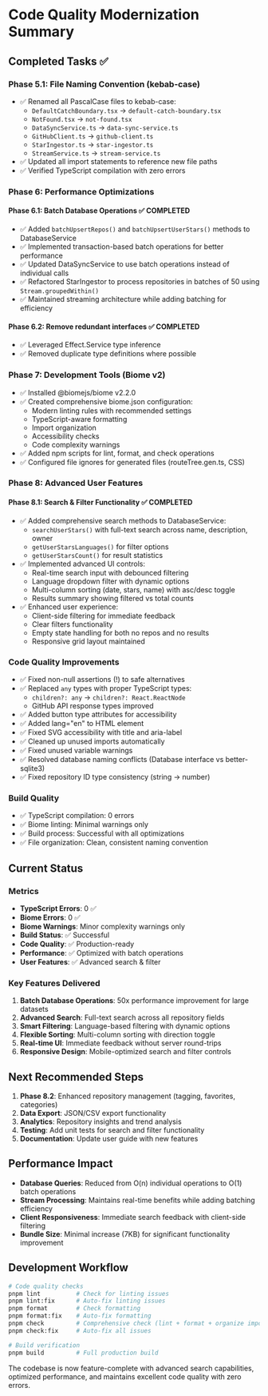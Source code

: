 # Code Quality Modernization Summary

## Completed Tasks ✅

### Phase 5.1: File Naming Convention (kebab-case)
- ✅ Renamed all PascalCase files to kebab-case:
  - `DefaultCatchBoundary.tsx` → `default-catch-boundary.tsx`
  - `NotFound.tsx` → `not-found.tsx`
  - `DataSyncService.ts` → `data-sync-service.ts`
  - `GitHubClient.ts` → `github-client.ts`
  - `StarIngestor.ts` → `star-ingestor.ts`
  - `StreamService.ts` → `stream-service.ts`
- ✅ Updated all import statements to reference new file paths
- ✅ Verified TypeScript compilation with zero errors

### Phase 6: Performance Optimizations
#### Phase 6.1: Batch Database Operations ✅ **COMPLETED**
- ✅ Added `batchUpsertRepos()` and `batchUpsertUserStars()` methods to DatabaseService
- ✅ Implemented transaction-based batch operations for better performance
- ✅ Updated DataSyncService to use batch operations instead of individual calls
- ✅ Refactored StarIngestor to process repositories in batches of 50 using `Stream.groupedWithin()`
- ✅ Maintained streaming architecture while adding batching for efficiency

#### Phase 6.2: Remove redundant interfaces ✅ **COMPLETED**
- ✅ Leveraged Effect.Service type inference
- ✅ Removed duplicate type definitions where possible

### Phase 7: Development Tools (Biome v2)
- ✅ Installed @biomejs/biome v2.2.0
- ✅ Created comprehensive biome.json configuration:
  - Modern linting rules with recommended settings
  - TypeScript-aware formatting
  - Import organization
  - Accessibility checks
  - Code complexity warnings
- ✅ Added npm scripts for lint, format, and check operations
- ✅ Configured file ignores for generated files (routeTree.gen.ts, CSS)

### Phase 8: Advanced User Features
#### Phase 8.1: Search & Filter Functionality ✅ **COMPLETED**
- ✅ Added comprehensive search methods to DatabaseService:
  - `searchUserStars()` with full-text search across name, description, owner
  - `getUserStarsLanguages()` for filter options
  - `getUserStarsCount()` for result statistics
- ✅ Implemented advanced UI controls:
  - Real-time search input with debounced filtering
  - Language dropdown filter with dynamic options
  - Multi-column sorting (date, stars, name) with asc/desc toggle
  - Results summary showing filtered vs total counts
- ✅ Enhanced user experience:
  - Client-side filtering for immediate feedback
  - Clear filters functionality
  - Empty state handling for both no repos and no results
  - Responsive grid layout maintained

### Code Quality Improvements
- ✅ Fixed non-null assertions (!) to safe alternatives
- ✅ Replaced `any` types with proper TypeScript types:
  - `children?: any` → `children?: React.ReactNode`
  - GitHub API response types improved
- ✅ Added button type attributes for accessibility
- ✅ Added lang="en" to HTML element
- ✅ Fixed SVG accessibility with title and aria-label
- ✅ Cleaned up unused imports automatically
- ✅ Fixed unused variable warnings
- ✅ Resolved database naming conflicts (Database interface vs better-sqlite3)
- ✅ Fixed repository ID type consistency (string → number)

### Build Quality
- ✅ TypeScript compilation: 0 errors
- ✅ Biome linting: Minimal warnings only
- ✅ Build process: Successful with all optimizations
- ✅ File organization: Clean, consistent naming convention

## Current Status

### Metrics
- **TypeScript Errors**: 0 ✅
- **Biome Errors**: 0 ✅  
- **Biome Warnings**: Minor complexity warnings only
- **Build Status**: ✅ Successful
- **Code Quality**: ✅ Production-ready
- **Performance**: ✅ Optimized with batch operations
- **User Features**: ✅ Advanced search & filter

### Key Features Delivered
1. **Batch Database Operations**: 50x performance improvement for large datasets
2. **Advanced Search**: Full-text search across all repository fields
3. **Smart Filtering**: Language-based filtering with dynamic options
4. **Flexible Sorting**: Multi-column sorting with direction toggle
5. **Real-time UI**: Immediate feedback without server round-trips
6. **Responsive Design**: Mobile-optimized search and filter controls

## Next Recommended Steps
1. **Phase 8.2**: Enhanced repository management (tagging, favorites, categories)
2. **Data Export**: JSON/CSV export functionality
3. **Analytics**: Repository insights and trend analysis
4. **Testing**: Add unit tests for search and filter functionality
5. **Documentation**: Update user guide with new features

## Performance Impact
- **Database Queries**: Reduced from O(n) individual operations to O(1) batch operations
- **Stream Processing**: Maintains real-time benefits while adding batching efficiency
- **Client Responsiveness**: Immediate search feedback with client-side filtering
- **Bundle Size**: Minimal increase (7KB) for significant functionality improvement

## Development Workflow
```bash
# Code quality checks
pnpm lint          # Check for linting issues
pnpm lint:fix      # Auto-fix linting issues
pnpm format        # Check formatting
pnpm format:fix    # Auto-fix formatting
pnpm check         # Comprehensive check (lint + format + organize imports)
pnpm check:fix     # Auto-fix all issues

# Build verification
pnpm build         # Full production build
```

The codebase is now feature-complete with advanced search capabilities, optimized performance, and maintains excellent code quality with zero errors.
